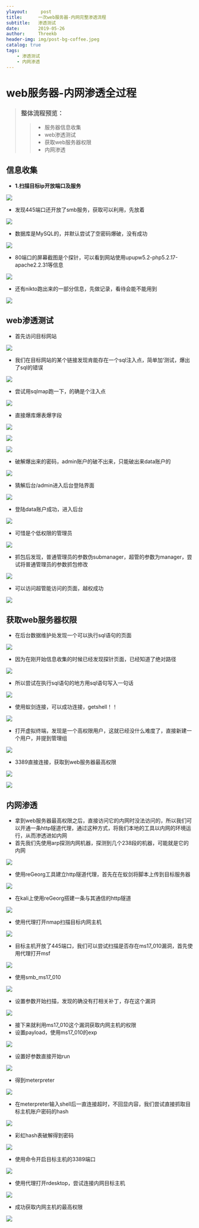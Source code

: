 ```yaml
---
ylayout:     post
title:      一次web服务器-内网完整渗透流程
subtitle:   渗透测试
date:       2019-05-26
author:     Threekb
header-img: img/post-bg-coffee.jpeg
catalog: true
tags:
    - 渗透测试
    - 内网渗透
---
```


# web服务器-内网渗透全过程

> ### 整体流程预览：
>
> > * 服务器信息收集
> > * web渗透测试
> > * 获取web服务器权限
> > * 内网渗透

## 信息收集

* **1.扫描目标ip开放端口及服务**

![](https://threekb-1259310634.cos.ap-beijing.myqcloud.com/blog/20190531143905.png)

* 发现445端口还开放了smb服务，获取可以利用，先放着

![](https://threekb-1259310634.cos.ap-beijing.myqcloud.com/blog/20190531144123.png)

* 数据库是MySQL的，并默认尝试了空密码爆破，没有成功

![](https://threekb-1259310634.cos.ap-beijing.myqcloud.com/blog/20190531144251.png)

* 80端口的屏幕截图是个探针，可以看到网站使用upupw5.2-php5.2.17-apache2.2.31等信息

![](https://threekb-1259310634.cos.ap-beijing.myqcloud.com/blog/20190531144520.png)

* 还有nikto跑出来的一部分信息，先做记录，看待会能不能用到

![](https://threekb-1259310634.cos.ap-beijing.myqcloud.com/blog/20190531144601.png)

## web渗透测试

* 首先访问目标网站

![](https://threekb-1259310634.cos.ap-beijing.myqcloud.com/blog/20190531144827.png)

* 我们在目标网站的某个链接发现肯能存在一个sql注入点，简单加‘测试，爆出了sql的错误

![](https://threekb-1259310634.cos.ap-beijing.myqcloud.com/blog/20190531145131.png)

* 尝试用sqlmap跑一下，的确是个注入点

![](https://threekb-1259310634.cos.ap-beijing.myqcloud.com/blog/20190531145301.png)

* 直接爆库爆表爆字段

![](https://threekb-1259310634.cos.ap-beijing.myqcloud.com/blog/20190531145353.png)





![](https://threekb-1259310634.cos.ap-beijing.myqcloud.com/blog/20190531145411.png)

![](https://threekb-1259310634.cos.ap-beijing.myqcloud.com/blog/20190531145429.png)

* 破解爆出来的密码，admin账户的破不出来，只能破出来data账户的

![](https://threekb-1259310634.cos.ap-beijing.myqcloud.com/blog/20190531145621.png)



* 猜解后台/admin进入后台登陆界面

![](https://threekb-1259310634.cos.ap-beijing.myqcloud.com/blog/20190531145549.png)

* 登陆data账户成功，进入后台

![](https://threekb-1259310634.cos.ap-beijing.myqcloud.com/blog/20190531145706.png)

* 可惜是个低权限的管理员

![](https://threekb-1259310634.cos.ap-beijing.myqcloud.com/blog/20190531145738.png)

* 抓包后发现，普通管理员的参数伪submanager，超管的参数为manager，尝试将普通管理员的参数抓包修改

![](https://threekb-1259310634.cos.ap-beijing.myqcloud.com/blog/20190531145852.png)

* 可以访问超管能访问的页面，越权成功

![](https://threekb-1259310634.cos.ap-beijing.myqcloud.com/blog/20190531150001.png)

## 获取web服务器权限

* 在后台数据维护处发现一个可以执行sql语句的页面

![](https://threekb-1259310634.cos.ap-beijing.myqcloud.com/blog/20190531150051.png)

* 因为在刚开始信息收集的时候已经发现探针页面，已经知道了绝对路径

![](https://threekb-1259310634.cos.ap-beijing.myqcloud.com/blog/20190531150303.png)

* 所以尝试在执行sql语句的地方用sql语句写入一句话

![](https://threekb-1259310634.cos.ap-beijing.myqcloud.com/blog/20190531150350.png)

* 使用蚁剑连接，可以成功连接，getshell！！

![](https://threekb-1259310634.cos.ap-beijing.myqcloud.com/blog/20190531150436.png)

* 打开虚拟终端，发现是一个高权限用户，这就已经没什么难度了，直接新建一个用户，并提到管理组

![](https://threekb-1259310634.cos.ap-beijing.myqcloud.com/blog/20190531150443.png)

* 3389直接连接，获取到web服务器最高权限

![](https://threekb-1259310634.cos.ap-beijing.myqcloud.com/blog/20190531150710.png)

![](https://threekb-1259310634.cos.ap-beijing.myqcloud.com/blog/20190531150732.png)

## 内网渗透

* 拿到web服务器最高权限之后，直接访问它的内网时没法访问的，所以我们可以开通一条http隧道代理，通过这种方式，将我们本地的工具以内网的环境运行，从而渗透进如内网
* 首先我们先使用arp探测内网机器，探测到几个238段的机器，可能就是它的内网

![](https://threekb-1259310634.cos.ap-beijing.myqcloud.com/blog/20190531151332.png)



* 使用reGeorg工具建立http隧道代理，首先在在蚁剑将脚本上传到目标服务器

![](https://threekb-1259310634.cos.ap-beijing.myqcloud.com/blog/20190531151128.png)

* 在kali上使用reGeorg搭建一条与其通信的http隧道

![](https://threekb-1259310634.cos.ap-beijing.myqcloud.com/blog/20190531151237.png)

* 使用代理打开nmap扫描目标内网主机

![](https://threekb-1259310634.cos.ap-beijing.myqcloud.com/blog/20190531152617.png)

* 目标主机开放了445端口，我们可以尝试扫描是否存在ms17_010漏洞，首先使用代理打开msf

![](https://threekb-1259310634.cos.ap-beijing.myqcloud.com/blog/20190531152118.png)

* 使用smb_ms17_010

![](https://threekb-1259310634.cos.ap-beijing.myqcloud.com/blog/20190531152016.png)

* 设置参数开始扫描，发现的确没有打相关补丁，存在这个漏洞

![](https://threekb-1259310634.cos.ap-beijing.myqcloud.com/blog/20190531152825.png)

* 接下来就利用ms17_010这个漏洞获取内网主机的权限
* 设置payload，使用ms17_010的exp

![](https://threekb-1259310634.cos.ap-beijing.myqcloud.com/blog/20190531152946.png)

* 设置好参数直接开始run

![](https://threekb-1259310634.cos.ap-beijing.myqcloud.com/blog/20190531153037.png)

* 得到meterpreter

![](https://threekb-1259310634.cos.ap-beijing.myqcloud.com/blog/20190531153135.png)

* 在meterpreter输入shell后一直连接超时，不回显内容，我们尝试直接抓取目标主机账户密码的hash

![](https://threekb-1259310634.cos.ap-beijing.myqcloud.com/blog/20190531153154.png)

* 彩虹hash表破解得到密码

![](https://threekb-1259310634.cos.ap-beijing.myqcloud.com/blog/20190531153313.png)

* 使用命令开启目标主机的3389端口

![](https://threekb-1259310634.cos.ap-beijing.myqcloud.com/blog/20190531153501.png)

* 使用代理打开rdesktop，尝试连接内网目标主机

![](https://threekb-1259310634.cos.ap-beijing.myqcloud.com/blog/20190531153541.png)

* 成功获取内网主机的最高权限

![](https://threekb-1259310634.cos.ap-beijing.myqcloud.com/blog/20190531153603.png)

